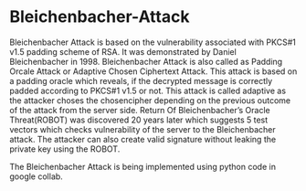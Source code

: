 # Bleichenbacher-Attack
Bleichenbacher Attack is based on the vulnerability associated with PKCS#1 v1.5
padding scheme of RSA. It was demonstrated by Daniel Bleichenbacher in 1998.
Bleichenbacher Attack is also called as Padding Orcale Attack or Adaptive Chosen
Ciphertext Attack. This attack is based on a padding oracle which reveals, if the
decrypted message is correctly padded according to PKCS#1 v1.5 or not. This attack is
called adaptive as the attacker choses the chosencipher depending on the previous
outcome of the attack from the server side. Return Of Bleichenbacher’s Oracle
Threat(ROBOT) was discovered 20 years later which suggests 5 test vectors which
checks vulnerability of the server to the Bleichenbacher attack. The attacker can also
create valid signature without leaking the private key using the ROBOT.

The Bleichenbacher Attack is being implemented using python code in google collab.
